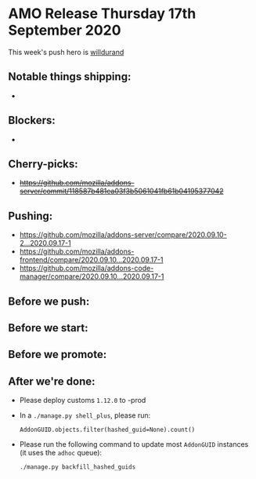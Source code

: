 # AMO Release Thursday 17th September 2020

This week's push hero is [willdurand](https://github.com/willdurand)

## Notable things shipping:

-

## Blockers:

-

## Cherry-picks:

- ~~https://github.com/mozilla/addons-server/commit/118587b481ea03f3b5061041fb61b04195377042~~

## Pushing:

- https://github.com/mozilla/addons-server/compare/2020.09.10-2...2020.09.17-1
- https://github.com/mozilla/addons-frontend/compare/2020.09.10...2020.09.17-1
- https://github.com/mozilla/addons-code-manager/compare/2020.09.10...2020.09.17-1

## Before we push:

## Before we start:

## Before we promote:

## After we're done:

- Please deploy customs `1.12.0` to -prod

- In a `./manage.py shell_plus`, please run:

  ```
  AddonGUID.objects.filter(hashed_guid=None).count()
  ```

- Please run the following command to update most `AddonGUID` instances (it uses the `adhoc` queue):

  ```
  ./manage.py backfill_hashed_guids
  ```
